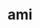 ---
category: 3-letters
denotation: null
name: ami
reference_link: https://www.etymonline.com/word/ami
root_language: null
root_name: null
title: ami
type: free
word_sums:
- respelling: ami
  sum: 'Ami + '
---